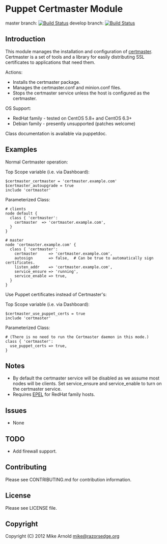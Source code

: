 Puppet Certmaster Module
========================

master branch: [![Build Status](https://secure.travis-ci.org/razorsedge/puppet-certmaster.png?branch=master)](http://travis-ci.org/razorsedge/puppet-certmaster)
develop branch: [![Build Status](https://secure.travis-ci.org/razorsedge/puppet-certmaster.png?branch=develop)](http://travis-ci.org/razorsedge/puppet-certmaster)

Introduction
------------

This module manages the installation and configuration of [certmaster](https://fedorahosted.org/certmaster/).
Certmaster is a set of tools and a library for easily distributing SSL certificates to applications that need them.

Actions:

* Installs the certmaster package.
* Manages the certmaster.conf and minion.conf files.
* Stops the certmaster service unless the host is configured as the certmaster.

OS Support:

* RedHat family - tested on CentOS 5.8+ and CentOS 6.3+
* Debian family - presently unsupported (patches welcome)

Class documentation is available via puppetdoc.

Examples
--------

Normal Certmaster operation:

Top Scope variable (i.e. via Dashboard):

```Puppet
$certmaster_certmaster = 'certmaster.example.com'
$certmaster_autoupgrade = true
include 'certmaster'
```

Parameterized Class:

```Puppet
# clients
node default {
  class { 'certmaster':
    certmaster  => 'certmaster.example.com',
  }
}

# master
node 'certmaster.example.com' {
  class { 'certmaster':
    certmaster     => 'certmaster.example.com',
    autosign       => false,  # Can be true to automatically sign certificates.
    listen_addr    => 'certmaster.example.com',
    service_ensure => 'running',
    service_enable => true,
  }
}
```

Use Puppet certificates instead of Certmaster's:

Top Scope variable (i.e. via Dashboard):

```Puppet
$certmaster_use_puppet_certs = true
include 'certmaster'
```

Parameterized Class:

```Puppet
# (There is no need to run the Certmaster daemon in this mode.)
class { 'certmaster':
  use_puppet_certs => true,
}
```

Notes
-----

* By default the certmaster service will be disabled as we assume most nodes will be clients.  Set service_ensure and service_enable to turn on the certmaster service.
* Requires [EPEL](http://fedoraproject.org/wiki/EPEL) for RedHat family hosts.

Issues
------

* None

TODO
----

* Add firewall support.

Contributing
------------

Please see CONTRIBUTING.md for contribution information.

License
-------

Please see LICENSE file.

Copyright
---------

Copyright (C) 2012 Mike Arnold <mike@razorsedge.org>

